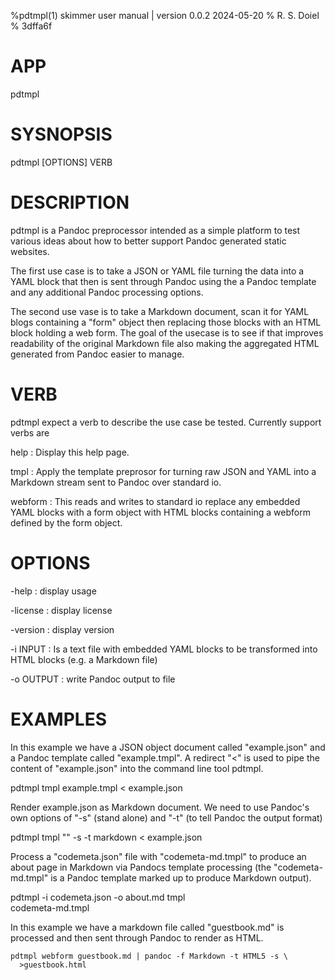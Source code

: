 %pdtmpl(1) skimmer user manual | version 0.0.2 2024-05-20
% R. S. Doiel
% 3dffa6f

# APP

pdtmpl

# SYSNOPSIS

pdtmpl [OPTIONS] VERB

# DESCRIPTION

pdtmpl is a Pandoc preprocessor intended as a simple platform to test various
ideas about how to better support Pandoc generated static websites.

The first use case is to take a JSON or YAML file
turning the data into a YAML block that then is sent through Pandoc using
the a Pandoc template and any additional Pandoc processing options. 

The second use vase is to take a Markdown document, scan it for YAML blogs
containing a "form" object then replacing those blocks with an HTML block
holding a web form. The goal of the usecase is to see if that improves
readability of the original Markdown file also making the aggregated 
HTML generated from Pandoc easier to manage.

# VERB

pdtmpl expect a verb to describe the use case be tested. Currently
support verbs are

help
: Display this help page.

tmpl
: Apply the template preprosor for turning raw JSON and YAML into
a Markdown stream sent to Pandoc over standard io.

webform
: This reads and writes to standard io replace any embedded YAML blocks
with a form object with HTML blocks containing a webform defined by the
form object.

# OPTIONS

-help
: display usage

-license
: display license

-version
: display version

-i INPUT
: Is a text file with embedded YAML blocks to be transformed
into HTML blocks (e.g. a Markdown file)

-o OUTPUT
: write Pandoc output to file

# EXAMPLES

In this example we have a JSON object document called
"example.json" and a Pandoc template called "example.tmpl".
A redirect "<" is used to pipe the content of "example.json"
into the command line tool pdtmpl.

  pdtmpl tmpl example.tmpl < example.json

Render example.json as Markdown document. We need to use
Pandoc's own options of "-s" (stand alone) and "-t" (to
tell Pandoc the output format)

  pdtmpl tmpl "" -s -t markdown < example.json

Process a "codemeta.json" file with "codemeta-md.tmpl" to
produce an about page in Markdown via Pandocs template
processing (the "codemeta-md.tmpl" is a Pandoc template
marked up to produce Markdown output).

  pdtmpl -i codemeta.json -o about.md tmpl \
             codemeta-md.tmpl


In this example we have a markdown file called "guestbook.md"
is processed and then sent through Pandoc to render as HTML.

~~~shell
pdtmpl webform guestbook.md | pandoc -f Markdown -t HTML5 -s \
  >guestbook.html
~~~


